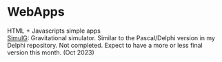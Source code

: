 # WebApps
HTML + Javascripts simple apps<br>
[SimulG](https://goude63.github.io/WebApps/SimulG/SimulG.htm): Gravitational simulator. Similar to the Pascal/Delphi version in my Delphi repository.
Not completed.  Expect to have a more or less final version this month. (Oct 2023)

